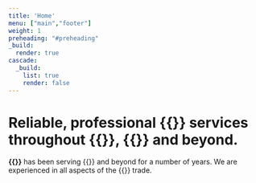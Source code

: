```yaml
---
title: 'Home'
menu: ["main","footer"]
weight: 1
preheading: "#preheading"
_build:
  render: true
cascade:
  _build:
    list: true
    render: false
---
```


# Reliable, professional **{{<industry>}} services** throughout **{{<towncity>}}**, {{<county>}} and beyond.

**{{<company>}}** has been serving {{<towncity>}} and beyond for a number of years. We are experienced in all aspects of the {{<industry>}} trade.